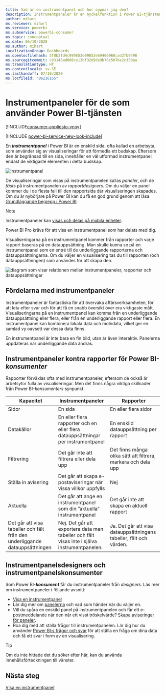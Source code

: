 ```yaml
---
title: Vad är en instrumentpanel och hur öppnar jag den?
description: Instrumentpaneler är en nyckelfunktion i Power BI-tjänsten.
author: mihart
ms.reviewer: mihart
ms.service: powerbi
ms.subservice: powerbi-consumer
ms.topic: conceptual
ms.date: 06/19/2020
ms.author: mihart
LocalizationGroup: Dashboards
ms.openlocfilehash: 5f8b2fd4c999853e09852e69406968cad2fb9490
ms.sourcegitcommit: c83146ad008ce13bf3289de9b76c507be2c330aa
ms.translationtype: HT
ms.contentlocale: sv-SE
ms.lasthandoff: 07/10/2020
ms.locfileid: "86216165"
---
```

# <a name="dashboards-for-power-bi-service-consumers"></a>Instrumentpaneler för de som använder Power BI-tjänsten

[!INCLUDE[consumer-appliesto-ynny](../includes/consumer-appliesto-ynny.md)]

[!INCLUDE [power-bi-service-new-look-include](../includes/power-bi-service-new-look-include.md)]

En ***instrumentpanel*** i Power BI är en enskild sida, ofta kallad en arbetsyta, som använder sig av visualiseringar för att förmedla ett budskap. Eftersom den är begränsad till en sida, innehåller en väl utformad instrumentpanel endast de viktigaste elementen i detta budskap.

![instrumentpanel](media/end-user-dashboards/power-bi-dashboard2.png)

De visualiseringar som visas på instrumentpanelen kallas *paneler*, och de *fästs* på instrumentpanelen av *rapportdesigners*. Om du väljer en panel kommer du i de flesta fall till den rapportsida där visualiseringen skapades. Om du är nybörjare på Power BI kan du få en god grund genom att läsa [Grundläggande begrepp i Power BI](end-user-basic-concepts.md).

> [!NOTE]
> Instrumentpaneler kan [visas och delas på mobila enheter](mobile/mobile-apps-view-dashboard.md).
>
> Power BI Pro krävs för att visa en instrumentpanel som har delats med dig.

Visualiseringarna på en instrumentpanel kommer från rapporter och varje rapport baseras på en datauppsättning. Man skulle kunna se på en instrumentpanel som en entré till de underliggande rapporterna och datauppsättningarna. Om du väljer en visualisering tas du till rapporten (och datauppsättningen) som användes för att skapa den.

![diagram som visar relationen mellan instrumentpaneler, rapporter och datauppsättningar](media/end-user-dashboards/power-bi-diagram.png)

## <a name="advantages-of-dashboards"></a>Fördelarna med instrumentpaneler
Instrumentpaneler är fantastiska för att övervaka affärsverksamheten, för att leta efter svar och för att få en snabb översikt över era viktigaste mått. Visualiseringarna på en instrumentpanel kan komma från en underliggande datauppsättning eller flera, eller från en underliggande rapport eller flera. En instrumentpanel kan kombinera lokala data och molndata, vilket ger en samlad vy oavsett var dessa data finns.

En instrumentpanel är inte bara en fin bild, utan är även interaktiv. Panelerna uppdateras när underliggande data ändras.

## <a name="dashboards-versus-reports-for-power-bi-consumers"></a>Instrumentpaneler kontra rapporter för Power BI-***konsumenter***
Rapporter förväxlas ofta med instrumentpaneler, eftersom de också är arbetsytor fulla av visualiseringar. Men det finns några viktiga skillnader från Power BI-*konsumenters* synpunkt.

| **Kapacitet** | **Instrumentpaneler** | **Rapporter** |
| --- | --- | --- |
| Sidor |En sida |En eller flera sidor |
| Datakällor |En eller flera rapporter och en eller flera datauppsättningar per instrumentpanel |En enskild datauppsättning per rapport |
| Filtrering |Det går inte att filtrera eller dela upp |Det finns många olika sätt att filtrera, markera och dela upp |
| Ställa in avisering |Det går att skapa e-postaviseringar när vissa villkor uppfylls |Nej |
| Aktuella |Det går att ange en instrumentpanel som din ”aktuella” instrumentpanel |Det går inte att skapa en aktuell rapport |
| Det går att visa tabeller och fält från den underliggande datauppsättningen |Nej. Det går att exportera data men tabeller och fält visas inte i själva instrumentpanelen. |Ja. Det går att visa datauppsättningens tabeller, fält och värden. |


## <a name="dashboard-designers-and-dashboard-consumers"></a>Instrumentpanelsdesigners och instrumentpanelskonsumenter
Som Power BI-***konsument*** får du instrumentpaneler från *designers*. Läs mer om instrumentpaneler i följande avsnitt:

* [Visa en instrumentpanel](end-user-dashboard-open.md)
* Lär dig mer om [panelerna](end-user-tiles.md) och vad som händer när du väljer en.
* Vill du spåra en enskild panel på instrumentpanelen och får ett e-postmeddelande när den når ett visst tröskelvärde? [Skapa aviseringar för paneler](end-user-alerts.md).
* Roa dig med att ställa frågor till instrumentpanelen. Lär dig hur du använder [Power BI:s frågor och svar](end-user-q-and-a.md) för att ställa en fråga om dina data och få ett svar i form av en visualisering.

> [!TIP]
> Om du inte hittade det du söker efter här, kan du använda innehållsförteckningen till vänster.
> 

## <a name="next-steps"></a>Nästa steg
[Visa en instrumentpanel](end-user-dashboard-open.md) 